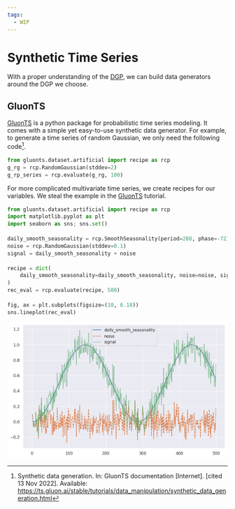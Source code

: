 ```yaml
---
tags:
  - WIP
---
```

# Synthetic Time Series

With a proper understanding of the [DGP](timeseries-datasets.dgp.md), we can build data generators around the DGP we choose.

## GluonTS

[GluonTS](https://github.com/awslabs/gluonts) is a python package for probabilistic time series modeling. It comes with a simple yet easy-to-use synthetic data generator. For example, to generate a time series of random Gaussian, we only need the following code[^gluonts-synth].

```python
from gluonts.dataset.artificial import recipe as rcp
g_rg = rcp.RandomGaussian(stddev=2)
g_rp_series = rcp.evaluate(g_rg, 100)
```

For more complicated multivariate time series, we create recipes for our variables. We steal the example in the [GluonTS](https://ts.gluon.ai/stable/tutorials/data_manipulation/synthetic_data_generation.html#Simple-Examples) tutorial.

```python
from gluonts.dataset.artificial import recipe as rcp
import matplotlib.pyplot as plt
import seaborn as sns; sns.set()

daily_smooth_seasonality = rcp.SmoothSeasonality(period=288, phase=-72)
noise = rcp.RandomGaussian(stddev=0.1)
signal = daily_smooth_seasonality + noise

recipe = dict(
    daily_smooth_seasonality=daily_smooth_seasonality, noise=noise, signal=signal
)
rec_eval = rcp.evaluate(recipe, 500)

fig, ax = plt.subplots(figsize=(10, 6.18))
sns.lineplot(rec_eval)
```

![gluonts example](assets/timeseries-datasets.synthetic/gluonts-synth-example.png)


[^gluonts-synth]: Synthetic data generation. In: GluonTS documentation [Internet]. [cited 13 Nov 2022]. Available: https://ts.gluon.ai/stable/tutorials/data_manipulation/synthetic_data_generation.html
